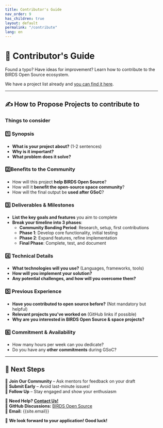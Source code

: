 ```yaml
---
title: Contributor's Guide
nav_order: 9
has_children: true 
layout: default
permalink: "/contribute"
lang: en
---
```



# 📖 Contributor's Guide

Found a typo? Have ideas for improvement? Learn how to contribute to the BIRDS Open Source ecosystem.


We have a project list already and [you can find it here]({{site.url}}/project-list).

---

## ✍️ **How to Propose Projects to contribute to**  

### **Things to consider**  


### 1️⃣  **Synopsis**  
- **What is your project about?** (1-2 sentences)  
- **Why is it important?**  
- **What problem does it solve?**  

### 2️⃣**Benefits to the Community**  
- How will this project **help BIRDS Open Source**?  
- How will it **benefit the open-source space community**?  
- How will the final output be **used after GSoC**?  

### 3️⃣ **Deliverables & Milestones**  
- **List the key goals and features** you aim to complete  
- **Break your timeline into 3 phases**:  
  - **Community Bonding Period**: Research, setup, first contributions  
  - **Phase 1**: Develop core functionality, initial testing  
  - **Phase 2**: Expand features, refine implementation  
  - **Final Phase**: Complete, test, and document  

### 4️⃣ **Technical Details**  
- **What technologies will you use?** (Languages, frameworks, tools)  
- **How will you implement your solution?**  
- **Any potential challenges, and how will you overcome them?**  

### 5️⃣ **Previous Experience**  
- **Have you contributed to open source before?** (Not mandatory but helpful)  
- **Relevant projects you've worked on** (GitHub links if possible)  
- **Why are you interested in BIRDS Open Source & space projects?**  

### 6️⃣ **Commitment & Availability**  
- How many hours per week can you dedicate?  
- Do you have any **other commitments** during GSoC?  

---

## 📅 **Next Steps**  
📌 **Join Our Community** – Ask mentors for feedback on your draft  
📌 **Submit Early** – Avoid last-minute issues!  
📌 **Follow Up** – Stay engaged and show your enthusiasm  

📨 **Need Help? [Contact Us!]({{site.telegram}})**  
📌 **GitHub Discussions:** [BIRDS Open Source](https://github.com/orgs/BIRDSOpenSource/discussions)  
📌 **Email:** {{site.email}} 

🚀 **We look forward to your application! Good luck!**
